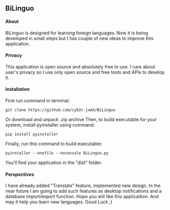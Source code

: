 ## BiLinguo


#### About

BiLinguo is designed for learning foreign languages. Now it is being developed in small steps but I has couple of new ideas to improve this application.

#### Privacy

This application is open source and absolutely free to use. I care about user's privacy so I use only open source and free tools and APIs to develop it.

#### Installation

First run command in terminal:

```git clone https://github.com/cyb3r-jamX/BiLinguo```

Or download and unpack .zip archive
Then, to build executable for your system, install pyinstaller using command:

```pip install pyinstaller```

Finally, run this command to build executable:

```pyinstaller --onefile --noconsole BiLinguo.py```

You'll find your application in the "dist" folder.

#### Perspectives

I have already added "Translate" feature, implemented new design. In the near future I am going to add such features as desktop notifications and a database import/export function. Hope you will like this applicaition. And may it help you learn new languages. Good Luck ;)
